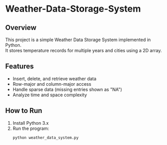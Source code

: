 # Weather-Data-Storage-System

## Overview
This project is a simple Weather Data Storage System implemented in Python.  
It stores temperature records for multiple years and cities using a 2D array.  

## Features
- Insert, delete, and retrieve weather data
- Row-major and column-major access
- Handle sparse data (missing entries shown as "NA")
- Analyze time and space complexity

## How to Run
1. Install Python 3.x
2. Run the program:
   ```bash
   python weather_data_system.py
